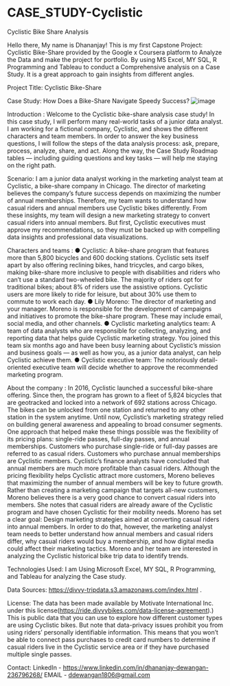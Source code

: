 # CASE_STUDY-Cyclistic
Cyclistic Bike Share Analysis

Hello there, My name is Dhananjay!
This is my first Capstone Project: Cyclistic Bike-Share provided by the Google x Coursera platform to Analyze the Data and make the project for portfolio.
By using MS Excel, MY SQL, R Programming and Tableau to conduct a Comprehensive analysis on a Case Study. It is a great approach to gain insights from different angles. 

Project Title: Cyclistic Bike-Share

Case Study: How Does a Bike-Share Navigate Speedy Success?
![image](https://github.com/DhananjayDewangan/CASE_STUDY-Cyclistic/assets/126963677/a1f255ce-7032-4d2e-90d5-a98abd250461)


Introduction :
Welcome to the Cyclistic bike-share analysis case study! In this case study, I will perform many real-world tasks of a junior data analyst. I am working for a fictional company, Cyclistic, and shows the different characters and team members. In order to answer the key business questions, I will follow the steps of the data analysis process: ask, prepare, process, analyze, share, and act. Along the way, the Case Study Roadmap tables — including guiding questions and key tasks — will help me staying on the right path.

Scenario:
I am a junior data analyst working in the marketing analyst team at Cyclistic, a bike-share company in Chicago. The director of marketing believes the company’s future success depends on maximizing the number of annual memberships. Therefore, my team wants to understand how casual riders and annual members use Cyclistic bikes differently. From these insights, my team will design a new marketing strategy to convert casual riders into annual members. But first, Cyclistic executives must approve my recommendations, so they must be backed up with compelling data insights and professional data visualizations.
  
  Characters and teams :
● Cyclistic: A bike-share program that features more than 5,800 bicycles and 600 docking stations. Cyclistic sets itself apart by also offering reclining bikes, hand tricycles, and cargo bikes, making bike-share more inclusive to people with disabilities and riders who can’t use a standard two-wheeled bike. The majority of riders opt for traditional bikes; about 8% of riders use the assistive options. Cyclistic users are more likely to ride for leisure, but about 30% use them to commute to work each day.
● Lily Moreno: The director of marketing and your manager. Moreno is responsible for the development of campaigns and initiatives to promote the bike-share program. These may include email, social media, and other channels.
● Cyclistic marketing analytics team: A team of data analysts who are responsible for collecting, analyzing, and reporting data that helps guide Cyclistic marketing strategy. You joined this team six months ago and have been busy learning about Cyclistic’s mission and business goals — as well as how you, as a junior data analyst, can help Cyclistic achieve them.
● Cyclistic executive team: The notoriously detail-oriented executive team will decide whether to approve the recommended marketing program.

About the company :
In 2016, Cyclistic launched a successful bike-share offering. Since then, the program has grown to a fleet of 5,824 bicycles that are geotracked and locked into a network of 692 stations across Chicago. The bikes can be unlocked from one station and returned to any other station in the system anytime.
Until now, Cyclistic’s marketing strategy relied on building general awareness and appealing to broad consumer segments. One approach that helped make these things possible was the flexibility of its pricing plans: single-ride passes, full-day passes, and annual memberships. Customers who purchase single-ride or full-day passes are referred to as casual riders. Customers who purchase annual memberships are Cyclistic members.
Cyclistic’s finance analysts have concluded that annual members are much more profitable than casual riders. Although the pricing flexibility helps Cyclistic attract more customers, Moreno believes that maximizing the number of annual members will be key to future growth. Rather than creating a marketing campaign that targets all-new customers, Moreno believes there is a very good chance to convert casual riders into members. She notes that casual riders are already aware of the Cyclistic program and have chosen Cyclistic for their mobility needs.
Moreno has set a clear goal: Design marketing strategies aimed at converting casual riders into annual members. In order to do that, however, the marketing analyst team needs to better understand how annual members and casual riders differ, why casual riders would buy a membership, and how digital media could affect their marketing tactics. Moreno and her team are interested in analyzing the Cyclistic historical bike trip data to identify trends.

Technologies Used: I am Using Microsoft Excel, MY SQL, R Programming, and Tableau for analyzing the Case study.

Data Sources: https://divvy-tripdata.s3.amazonaws.com/index.html .

License: The data has been made available by Motivate International Inc. under this license(https://ride.divvybikes.com/data-license-agreement).) This is public data that you can use to explore how different customer types are using Cyclistic bikes. But note that data-privacy issues prohibit you from using riders’ personally identifiable information. This means that you won’t be able to connect pass purchases to credit card numbers to determine if casual riders live in the Cyclistic service area or if they have purchased multiple single passes.

Contact:
LinkedIn - https://www.linkedin.com/in/dhananjay-dewangan-236796268/
EMAIL - ddewangan1806@gmail.com
